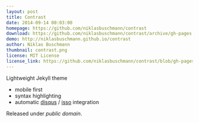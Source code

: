 ```yaml
---
layout: post
title: Contrast
date: 2014-09-14 00:03:00
homepage: https://github.com/niklasbuschmann/contrast
download: https://github.com/niklasbuschmann/contrast/archive/gh-pages.zip
demo: http://niklasbuschmann.github.io/contrast
author: Niklas Buschmann
thumbnail: contrast.png
license: MIT License
license_link: https://github.com/niklasbuschmann/contrast/blob/gh-pages/LICENSE.md
---
```


Lightweight Jekyll theme

- mobile first
- syntax highlighting
- automatic [disqus](https://disqus.com/) /
  [isso](http://posativ.org/isso/) integration

Released under *public domain*.
